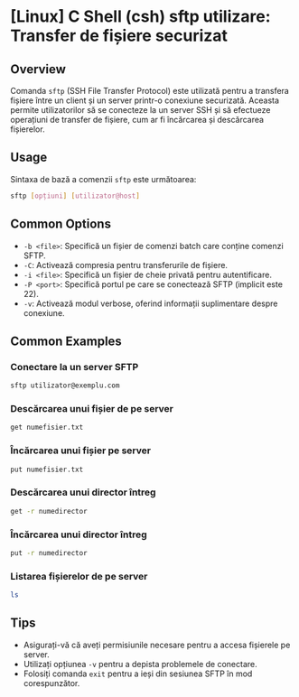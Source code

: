 # [Linux] C Shell (csh) sftp utilizare: Transfer de fișiere securizat

## Overview
Comanda `sftp` (SSH File Transfer Protocol) este utilizată pentru a transfera fișiere între un client și un server printr-o conexiune securizată. Aceasta permite utilizatorilor să se conecteze la un server SSH și să efectueze operațiuni de transfer de fișiere, cum ar fi încărcarea și descărcarea fișierelor.

## Usage
Sintaxa de bază a comenzii `sftp` este următoarea:

```bash
sftp [opțiuni] [utilizator@host]
```

## Common Options
- `-b <file>`: Specifică un fișier de comenzi batch care conține comenzi SFTP.
- `-C`: Activează compresia pentru transferurile de fișiere.
- `-i <file>`: Specifică un fișier de cheie privată pentru autentificare.
- `-P <port>`: Specifică portul pe care se conectează SFTP (implicit este 22).
- `-v`: Activează modul verbose, oferind informații suplimentare despre conexiune.

## Common Examples
### Conectare la un server SFTP
```bash
sftp utilizator@exemplu.com
```

### Descărcarea unui fișier de pe server
```bash
get numefisier.txt
```

### Încărcarea unui fișier pe server
```bash
put numefisier.txt
```

### Descărcarea unui director întreg
```bash
get -r numedirector
```

### Încărcarea unui director întreg
```bash
put -r numedirector
```

### Listarea fișierelor de pe server
```bash
ls
```

## Tips
- Asigurați-vă că aveți permisiunile necesare pentru a accesa fișierele pe server.
- Utilizați opțiunea `-v` pentru a depista problemele de conectare.
- Folosiți comanda `exit` pentru a ieși din sesiunea SFTP în mod corespunzător.